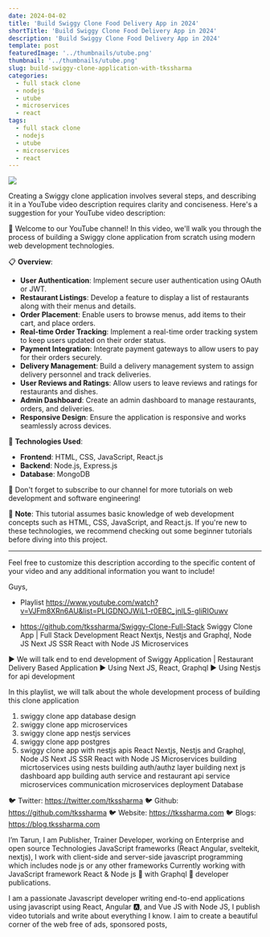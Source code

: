 ```yaml
---
date: 2024-04-02
title: 'Build Swiggy Clone Food Delivery App in 2024'
shortTitle: 'Build Swiggy Clone Food Delivery App in 2024'
description: 'Build Swiggy Clone Food Delivery App in 2024'
template: post
featuredImage: '../thumbnails/utube.png'
thumbnail: '../thumbnails/utube.png'
slug: build-swiggy-clone-application-with-tkssharma
categories:
  - full stack clone
  - nodejs
  - utube
  - microservices
  - react
tags:
  - full stack clone
  - nodejs
  - utube
  - microservices
  - react
---
```



![](https://i.ytimg.com/vi/sJIzB51HYyo/maxresdefault.jpg)

Creating a Swiggy clone application involves several steps, and describing it in a YouTube video description requires clarity and conciseness. Here's a suggestion for your YouTube video description:


🍔 Welcome to our YouTube channel! In this video, we'll walk you through the process of building a Swiggy clone application from scratch using modern web development technologies.

📋 **Overview**:
- **User Authentication**: Implement secure user authentication using OAuth or JWT.
- **Restaurant Listings**: Develop a feature to display a list of restaurants along with their menus and details.
- **Order Placement**: Enable users to browse menus, add items to their cart, and place orders.
- **Real-time Order Tracking**: Implement a real-time order tracking system to keep users updated on their order status.
- **Payment Integration**: Integrate payment gateways to allow users to pay for their orders securely.
- **Delivery Management**: Build a delivery management system to assign delivery personnel and track deliveries.
- **User Reviews and Ratings**: Allow users to leave reviews and ratings for restaurants and dishes.
- **Admin Dashboard**: Create an admin dashboard to manage restaurants, orders, and deliveries.
- **Responsive Design**: Ensure the application is responsive and works seamlessly across devices.

🔧 **Technologies Used**:
- **Frontend**: HTML, CSS, JavaScript, React.js
- **Backend**: Node.js, Express.js
- **Database**: MongoDB

🎥 Don't forget to subscribe to our channel for more tutorials on web development and software engineering!

📌 **Note**: This tutorial assumes basic knowledge of web development concepts such as HTML, CSS, JavaScript, and React.js. If you're new to these technologies, we recommend checking out some beginner tutorials before diving into this project.

---

Feel free to customize this description according to the specific content of your video and any additional information you want to include!

Guys,

- Playlist https://www.youtube.com/watch?v=VJFm8XRn6AU&list=PLIGDNOJWiL1-r0EBC_jnlL5-gIiRIOuwv

- https://github.com/tkssharma/Swiggy-Clone-Full-Stack
Swiggy Clone App | Full Stack Development 
React Nextjs, Nestjs and Graphql, Node JS
Next JS SSR React with Node JS Microservices 

► We will talk end to end development of Swiggy Application | Restaurant Delivery Based Application 
► Using Next JS, React, Graphql 
► Using Nestjs for api development 

In this playlist, we will talk about the whole development process of building this clone application 

1. swiggy clone app database design 
2. swiggy clone app microservices
3. swiggy clone app nestjs services 
4. swiggy clone app postgres
5. swiggy clone app with nestjs apis
React Nextjs, Nestjs and Graphql, Node JS
Next JS SSR React with Node JS Microservices 
building micrtoservices using nests
building auth/authz layer 
building next js dashboard app
building auth service and restaurant api service 
microservices communication 
microservices deployment 
Database 

🐦 Twitter: https://twitter.com/tkssharma
🐦 Github: https://github.com/tkssharma
🐦 Website: https://tkssharma.com
🐦 Blogs: https://blog.tkssharma.com

I’m Tarun, I am Publisher, Trainer Developer, working on Enterprise and open source Technologies JavaScript frameworks (React Angular, sveltekit, nextjs), I work with client-side and server-side javascript programming which includes node js or any other frameworks Currently working with JavaScript framework React & Node js 🚀 with Graphql 🎉 developer publications.

I am a passionate Javascript developer writing end-to-end applications using javascript using React, Angular 🅰️, and Vue JS with Node JS, I publish video tutorials and write about everything I know. I aim to create a beautiful corner of the web free of ads, sponsored posts,
